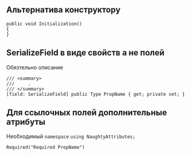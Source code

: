 ## Альтернатива конструктору

```
public void Initialization()
{
}
```

## SerializeField в виде свойств а не полей

Обязтельно описание

```
/// <summary>
///     .
/// </summary>
[field: SerializeField] public Type PropName { get; private set; }
```

## Для ссылочных полей дополнительные атрибуты

Необходимый `namespace` `using NaughtyAttributes;`

```
Required("Required PropName")
```
